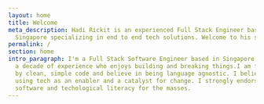 ```yaml
---
layout: home
title: Welcome
meta_description: Hadi Rickit is an experienced Full Stack Engineer based in
  Singapore specializing in end to end tech solutions. Welcome to his site
permalink: /
section: home
intro_paragraph: I'm a Full Stack Software Engineer based in Singapore with half
  a decade of experience who enjoys building and breaking things.I am fascinated
  by clean, simple code and believe in being language agnostic. I believe in
  using tech as an enabler and a catalyst for change. I strongly endorse free
  software and techological literacy for the masses.
---
```

